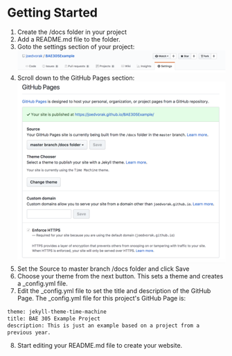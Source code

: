 # Getting Started

1. Create the /docs folder in your project
2. Add a README.md file to the folder.
3. Goto the settings section of your project:
![Settings Tab](SettingsSection.png)
4. Scroll down to the GitHub Pages section:
![GitHub Pages Section](GitHubPages_Setting_Section.png)
5. Set the Source to master branch /docs folder and click Save
6. Choose your theme from the next button. This sets a theme and creates a \_config.yml file.
7. Edit the \_config.yml file to set the title and description of the GitHub Page. The \_config.yml file for this project's GitHub Page is:

```
theme: jekyll-theme-time-machine
title: BAE 305 Example Project
description: This is just an example based on a project from a previous year.
```

8. Start editing your README.md file to create your website.
